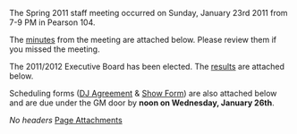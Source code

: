 The Spring 2011 staff meeting occurred on Sunday, January 23rd 2011 from 7-9 PM in Pearson 104.

The [minutes](https://wiki.wmfo.org/@api/deki/files/235/=Spring_2011_Staff_Meeting_Minutes.pdf "Spring 2011 Staff Meeting Minutes.pdf") from the meeting are attached below. Please review them if you missed the meeting.

The 2011/2012 Executive Board has been elected. The [results](https://wiki.wmfo.org/@api/deki/files/236/=WMFO_Spring_2011_Election_Results.pdf "WMFO Spring 2011 Election Results.pdf") are attached below.

Scheduling forms ([DJ Agreement](https://wiki.wmfo.org/@api/deki/files/233/=WMFO_DJ_Agreement_Form.pdf "WMFO DJ Agreement Form.pdf") & [Show Form](https://wiki.wmfo.org/@api/deki/files/234/=WMFO_Show_Scheduling_Form.pdf "WMFO Show Scheduling Form.pdf")) are also attached below and are due under the GM door by **noon on Wednesday, January 26th**.

*No headers*
[Page Attachments](https://wiki-files.wmfo.org/Staff_Info/Staff_Meetings/Meeting_Archive/2011-Spring_Meeting)
